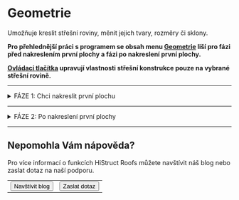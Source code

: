 
<h1>Geometrie</h1>
<p>
Umožňuje kreslit střešní roviny, měnit jejich tvary, rozměry či sklony.
</p>

<p><b>Pro přehlednější práci s programem se obsah menu <u>Geometrie</u> liší pro fázi před nakreslením první plochy a fázi po nakreslení první plochy.</b></p>

<p>
<b><u>Ovládací tlačítka</u> upravují vlastnosti střešní konstrukce pouze na vybrané střešní rovině.</b>
</p>

<hr class="main"> <!-- Vodorovná čára jako oddělovač sekce -->

<details>  <summary>
    <span>FÁZE 1: Chci nakreslit první plochu</span>
  </summary>
  <div class="panel">

<h1>Geometrie</h1>
<p>
Umožňuje kreslit střešní roviny, měnit jejich tvary, rozměry či sklony, taktéž umožňuje nastavit typ skladby střechy.
</p>

<hr class="main"> <!-- Vodorovná čára jako oddělovač sekce -->
<table>
  <tr>
    <td>
      <div style="position: relative; width: 64px; height: 64px;">
        <img src="img/ImportDxfIcon64x64.png" alt="ImportDxfIcon64x64.png" width="64" height="64">
      <div style="position: absolute; bottom: 0; width: 100%; background: none; color: white; font-size: 12px; text-align: center;">
      Podklad
      </div>
      </div>
    </td>
    <td style="vertical-align: middle; font-size: 20px; padding-left: 30px">
      Podklad
    </td>
  </tr>
</table>

<p>Tlačítko <u>Podklad</u> slouží k importu podkladu pro rychlejší kreslení obrysu střechy.</p> 

<p>Po importu pokladu je třeba zkontrolovat jeho rozměry a případně upravit měřítko.</p>

<p><b><u>Úprava měřítka importovaného podkladu</u></b></p>

<ul>
<p><li>
Po kliknutí na mřížku importovaného podkladu je možné měřítko změnit přímo v příslušné buňce v otevřené tabulce. 
</li></p>

<p><li>
Pro úpravu měřítka je taktéž možné použít tlačítko <u>Měřítko</u>, které je umístěno v horní části otevřené tabulky. Pomocí tohoto tlačítka je možné nastavit měřítko podkladu pomocí zvolené hrany, u které známe její skutečné rozměry.
</li></p>
</ul>

<p>
  <button onclick="document.getElementById('modal6').style.display='flex';" class="btn">
    &#9654; Videoukázka
  </button>
</p>

<div id="modal6" style="
  display: none;
  position: fixed;
  top: 0; left: 0;
  width: 100vw; height: 100vh;
  background-color: rgba(0, 0, 0, 0.85);
  z-index: 10000;
  justify-content: center;
  align-items: center;
  flex-direction: column;
">
  <video id="modalVideo6" controls autoplay style="max-width: 90%; max-height: 80vh;">
    <source src="img/VideoImportDXF.mp4" type="video/mp4">
    Váš prohlížeč nepodporuje přehrávání videa.
  </video>
  <br>
  <button onclick="
    document.getElementById('modal6').style.display='none';
    const vid = document.getElementById('modalVideo6');
    vid.pause();
    vid.currentTime = 0;
  " class="btn">
    Zavřít video
  </button>
</div>

<script>
  function openModal6() {
    const modal = document.getElementById("modalVideo6");
    modal.style.display = "flex";
    const video = document.getElementById("modalVideo6");
    video.muted = true;
    video.play();
  }

  function closeModal6() {
    const modal = document.getElementById("modalVideo6");
    modal.style.display = "none";
    const video = document.getElementById("modalVideo6");
    video.pause();
    video.currentTime = 0;
  }
</script>

<hr class="main"> <!-- Vodorovná čára jako oddělovač sekce -->

<table>
  <tr>
    <td>
      <div style="position: relative; width: 64px; height: 64px;">
        <img src="img/TiledAreaGeneralIcon64x64.png" alt="TiledAreaGeneralIcon64x64.png" width="64" height="64">
      <div style="position: absolute; bottom: 0; width: 100%; background: none; color: white; font-size: 12px; text-align: center;">
      Plocha
      </div>
      </div>
    </td>
    <td style="vertical-align: middle; font-size: 20px; padding-left: 30px">
      Plocha
    </td>
  </tr>
</table>

<p>
Tlačítko <u>Plocha</u> slouží k zakreslení půdorysného obrysu střešní roviny. Střešní roviny lze kreslit pomocí předdefinovaných tvarů ploch:
</p>

<table>
  <tr>
    <td>
      <div style="position: relative; width: 55px; height: 55px;">
        <img src="img/GeneralLoopIcon64x64.png" alt="GeneralLoopIcon64x64.png" width="55" height="55">
      <div style="position: absolute; bottom: 0; width: 100%; background: none; color: white; font-size: 10px; text-align: center;">
      Obecný
      </div>
      </div>
    </td>
    <td>
      <div style="position: relative; width: 55px; height: 55px;">
        <img src="img/ClassRectLoopIcon64x64.png" alt="ClassRectLoopIcon64x64.png" width="55" height="55">
      <div style="position: absolute; bottom: 0; width: 100%; background: none; color: white; font-size: 10px; text-align: center;">
      Obdélník
      </div>
      </div>
    </td>
    <td>
      <div style="position: relative; width: 55px; height: 55px;">
        <img src="img/ClassTriangleLoopIcon64x64.png" alt="ClassTriangleLoopIcon64x64.png" width="55" height="55">
      <div style="position: absolute; bottom: 0; width: 100%; background: none; color: white; font-size: 10px; text-align: center;">
      Trojúhelník
      </div>
      </div>
    </td>
    <td>
      <div style="position: relative; width: 55px; height: 55px;">
        <img src="img/ClassTrapezoidLoopIcon64x64.png" alt="ClassTrapezoidLoopIcon64x64.png" width="55" height="55">
      <div style="position: absolute; bottom: 0; width: 100%; background: none; color: white; font-size: 10px; text-align: center;">
      Lichoběžník
      </div>
      </div>
    </td>
    <td style="vertical-align: middle; font-size: 20px; padding-left: 30px">
      ... a další
    </td>
  </tr>
</table>

<p>
Po zakreslení či vložení plochy je možné v závislosti na typu plochy upravovat její rozměry a sklon, a také výšku i směr okapové hrany v příslušné otevřené tabulce.
</p>

<hr> <!-- Vodorovná čára jako oddělovač sekce -->

<table>
    <tr>
      <td>
        <div style="position: relative; width: 64px; height: 64px;">
          <img src="img/GeneralLoopIcon64x64.png" alt="GeneralLoopIcon64x64.png" width="64" height="64">
          <div style="position: absolute; bottom: 0; width: 100%; background: none; color: white; font-size: 12px; text-align: center;">
            Obecný
          </div>
        </div>
      </td>
      <td style="vertical-align: middle; font-size: 20px; padding-left: 30px">
        Obecný
      </td>
    </tr>
  </table>

  <p>Tlačítkem <u>Obecný</u> je možné kreslit střešní rovinu libovolného tvaru, přičemž kreslení je možné jednak v půdorysné rovině, ale také ve 3D prostoru. K tomu lze využít:</p>

  <p><b><u>Volné kreslení pomocí kurzoru (lze i ve 3D prostoru)</u></b></p>
  <ul>
    <li><p>Hrany lze kreslit volným klikáním do modelovacího prostoru.</p></li>
    <li><p>Během kreslení hran v půdorysné rovině je možné využít funkce zarovnávání kurzoru podle směrů os X a Y, případně zarovnávání kurzoru kolmo k poslední zadané hraně.</p></li>
    <li><p><b>Při kreslení střešní plochy ve 3D prostoru je třeba využít koncových bodů již namodelovaných střešních ploch a poté změnit typ plochy PROMÍTÁNÍ -> OBECNÝ</b>.
  </ul>

  <p>
    <button onclick="document.getElementById('modal0').style.display='flex';" class="btn">
      &#9654; Videoukázka
    </button>
  </p>

  <!-- Modal 0 -->
  <div id="modal0" style="
    display: none;
    position: fixed;
    top: 0; left: 0;
    width: 100vw; height: 100vh;
    background-color: rgba(0, 0, 0, 0.85);
    z-index: 10000;
    justify-content: center;
    align-items: center;
    flex-direction: column;
  ">
    <video id="modalVideo0" controls autoplay style="max-width: 90%; max-height: 80vh;">
      <source src="img/VideoPlanes3D.mp4" type="video/mp4">
      Váš prohlížeč nepodporuje přehrávání videa.
    </video>
    <br>
    <button onclick="
      document.getElementById('modal0').style.display='none';
      const vid = document.getElementById('modalVideo0');
      vid.pause();
      vid.currentTime = 0;
    " class="btn">
      Zavřít video
    </button>
  </div>

  <script>
    function openModal0() {
      const modal = document.getElementById("modalVideo0");
      modal.style.display = "flex";
      const video = document.getElementById("modalVideo0");
      video.muted = true;
      video.play();
    }
    function closeModal0() {
      const modal = document.getElementById("modalVideo0");
      modal.style.display = "none";
      const video = document.getElementById("modalVideo0");
      video.pause();
      video.currentTime = 0;
    }
  </script>

  <p><b><u>Globální souřadnice vrcholů polygonu</u></b></p>
  <ul>
    <li><p>Globální souřadnice pro následující vrchol se zapíší ve formátu "X;Y", tedy např. <b>2;4</b></p></li>
  </ul>

  <p>
    <button onclick="document.getElementById('modal1').style.display='flex';" class="btn">
      &#9654; Videoukázka
    </button>
  </p>

  <!-- Modal 1 -->
  <div id="modal1" style="
    display: none;
    position: fixed;
    top: 0; left: 0;
    width: 100vw; height: 100vh;
    background-color: rgba(0, 0, 0, 0.85);
    z-index: 10000;
    justify-content: center;
    align-items: center;
    flex-direction: column;
  ">
    <video id="modalVideo1" controls autoplay style="max-width: 90%; max-height: 80vh;">
      <source src="img/VideoPlanesGlobal.mp4" type="video/mp4">
      Váš prohlížeč nepodporuje přehrávání videa.
    </video>
    <br>
    <button onclick="
      document.getElementById('modal1').style.display='none';
      const vid = document.getElementById('modalVideo1');
      vid.pause();
      vid.currentTime = 0;
    " class="btn">
      Zavřít video
    </button>
  </div>

  <script>
    function openModal1() {
      const modal = document.getElementById("modalVideo1");
      modal.style.display = "flex";
      const video = document.getElementById("modalVideo1");
      video.muted = true;
      video.play();
    }
    function closeModal1() {
      const modal = document.getElementById("modalVideo1");
      modal.style.display = "none";
      const video = document.getElementById("modalVideo1");
      video.pause();
      video.currentTime = 0;
    }
  </script>

  <p><b><u>Relativní souřadnice vrcholů polygonu</u></b></p>
  <ul>
    <li><p>Relativní souřadnice pro následující vrchol se zapíší ve formátu "@X;Y", tedy např. <b>@2;4</b></p></li>
  </ul>

  <p>
    <button onclick="document.getElementById('modal2').style.display='flex';" class="btn">
      &#9654; Videoukázka
    </button>
  </p>

  <!-- Modal 2 -->
  <div id="modal2" style="
    display: none;
    position: fixed;
    top: 0; left: 0;
    width: 100vw; height: 100vh;
    background-color: rgba(0, 0, 0, 0.85);
    z-index: 10000;
    justify-content: center;
    align-items: center;
    flex-direction: column;
  ">
    <video id="modalVideo2" controls autoplay style="max-width: 90%; max-height: 80vh;">
      <source src="img/VideoPlanesRelative.mp4" type="video/mp4">
      Váš prohlížeč nepodporuje přehrávání videa.
    </video>
    <br>
    <button onclick="
      document.getElementById('modal2').style.display='none';
      const vid = document.getElementById('modalVideo2');
      vid.pause();
      vid.currentTime = 0;
    " class="btn">
      Zavřít video
    </button>
  </div>

  <script>
    function openModal2() {
      const modal = document.getElementById("modalVideo2");
      modal.style.display = "flex";
      const video = document.getElementById("modalVideo2");
      video.muted = true;
      video.play();
    }
    function closeModal2() {
      const modal = document.getElementById("modalVideo2");
      modal.style.display = "none";
      const video = document.getElementById("modalVideo2");
      video.pause();
      video.currentTime = 0;
    }
  </script>

  <p><b><u>Polární souřadnice vrcholů polygonu</u></b></p>
  <ul>
    <li><p>Polární souřadnice pro následující vrchol se zapíší ve formátu "&gt;alfa;L", tedy např. <b>&gt;135;6</b></p></li>
    <li><p>Zadávaný úhel se odměřuje o kladného směru globální osy X proti směru hodinových ručiček.</p></li>
  </ul>

  <p>
    <button onclick="document.getElementById('modal3').style.display='flex';" class="btn">
      &#9654; Videoukázka
    </button>
  </p>

  <!-- Modal 3 -->
  <div id="modal3" style="
    display: none;
    position: fixed;
    top: 0; left: 0;
    width: 100vw; height: 100vh;
    background-color: rgba(0, 0, 0, 0.85);
    z-index: 10000;
    justify-content: center;
    align-items: center;
    flex-direction: column;
  ">
    <video id="modalVideo3" controls autoplay style="max-width: 90%; max-height: 80vh;">
      <source src="img/VideoPlanesPolar.mp4" type="video/mp4">
      Váš prohlížeč nepodporuje přehrávání videa.
    </video>
    <br>
    <button onclick="
      document.getElementById('modal3').style.display='none';
      const vid = document.getElementById('modalVideo3');
      vid.pause();
      vid.currentTime = 0;
    " class="btn">
      Zavřít video
    </button>
  </div>

  <script>
    function openModal3() {
      const modal = document.getElementById("modalVideo3");
      modal.style.display = "flex";
      const video = document.getElementById("modalVideo3");
      video.muted = true;
      video.play();
    }
    function closeModal3() {
      const modal = document.getElementById("modalVideo3");
      modal.style.display = "none";
      const video = document.getElementById("modalVideo3");
      video.pause();
      video.currentTime = 0;
    }
  </script>

  <p>Poslední vložený bod je možné smazat pomocí klávesy <b><u>DELETE</u></b>.</p>

<hr> <!-- Vodorovná čára jako oddělovač sekce -->

<table>
  <tr>
    <td>
      <div style="position: relative; width: 64px; height: 64px;">
        <img src="img/ClassRectLoopIcon64x64.png" alt="ClassRectLoopIcon64x64.png" width="64" height="64">
      <div style="position: absolute; bottom: 0; width: 100%; background: none; color: white; font-size: 12px; text-align: center;">
      Obdélník
      </div>
      </div>
    </td>
    <td style="vertical-align: middle; font-size: 20px; padding-left: 30px">
      Obdélník
    </td>
  </tr>
</table>

<p>
Střešní rovinu obdélníkového tvaru lze zadat volným klikáním do půdorysné roviny nebo pomocí jeho rozměrů ve tvaru "X;Y", tedy např. <b>2;4</b>.
</p>

<hr> <!-- Vodorovná čára jako oddělovač sekce -->

<table>
  <tr>
    <td>
      <div style="position: relative; width: 55px; height: 55px;">
        <img src="img/ClassTriangleLoopIcon64x64.png" alt="ClassTriangleLoopIcon64x64.png" width="55" height="55">
      <div style="position: absolute; bottom: 0; width: 100%; background: none; color: white; font-size: 10px; text-align: center;">
      Trojúhelník
      </div>
      </div>
    </td>
    <td>
      <div style="position: relative; width: 55px; height: 55px;">
        <img src="img/ClassTrapezoidLoopIcon64x64.png" alt="ClassTrapezoidLoopIcon64x64.png" width="55" height="55">
      <div style="position: absolute; bottom: 0; width: 100%; background: none; color: white; font-size: 10px; text-align: center;">
      Lichoběžník
      </div>
      </div>
    </td>
    <td style="vertical-align: middle; font-size: 20px; padding-left: 30px">
      ... a další
    </td>
  </tr>
</table>

<p>
Střešní rovinu dalších tvarů lze zadat přímo kliknutím do modelovacího prostoru, následně lze v editační tabulce upravit rozměry.
</p>

<hr class="main"> <!-- Vodorovná čára jako oddělovač sekce -->

<h2>Editace střešních rovin</h2>

<p><b><u>Tabulku pro editaci roviny je možné otevřít kliknutím na zvolenou rovinu.</u></b></p>

<p>
Plochu lze pomocí tlačítek v horní části tabulky kopírovat, smazat, otáčet v půdorysné rovině nebo v rovině plochy, a také posouvat ve všech 3 směrech.
</p>

<p>
<!-- Tlačítko pro otevření modálního videa -->
<button onclick="document.getElementById('modal4').style.display='flex';" class="btn">
  &#9654; Videoukázka
</button>
</p>

<!-- Modální okno (skryté) -->
<div id="modal4" style="
  display: none;
  position: fixed;
  top: 0; left: 0;
  width: 100vw; height: 100vh;
  background-color: rgba(0, 0, 0, 0.85);
  z-index: 10000;
  justify-content: center;
  align-items: center;
  flex-direction: column;
">
  <video id="modalVideo4" controls autoplay style="max-width: 90%; max-height: 80vh;">
    <source src="img/VideoEditPlanes.mp4" type="video/mp4">
    Váš prohlížeč nepodporuje přehrávání videa.
  </video>
  <br>
  <button onclick="
    document.getElementById('modal4').style.display='none';
    const vid = document.getElementById('modalVideo4');
    vid.pause();
    vid.currentTime = 0;
  " class="btn">
    Zavřít video
  </button>
</div>

<!-- Skript -->
<script>
  function openModal4() {
    const modal = document.getElementById("modalVideo4");
    modal.style.display = "flex";
    const video = document.getElementById("modalVideo4");
    video.muted = true;
    video.play();
  }

  function closeModal4() {
    const modal = document.getElementById("modalVideo4");
    modal.style.display = "none";
    const video = document.getElementById("modalVideo4");
    video.pause();
    video.currentTime = 0;
  }
</script>

<details>  <summary>
    <span>Další možnosti editace střešních rovin</span>
  </summary>
  <div class="panel">
<h1>Geometrie &gt; Rozměry &gt; Plocha</h1>

  <p> Menu <u><i>Geometrie &gt; Rozměry &gt; Plocha</i></u> přístupné přes kliknutí na zvolenou plochu umožňuje provádět editace střešních rovin přes otevřenou tabulku.

  <p>
  U jednotlivých střešních ploch lze upravovat typ geometrického promítání plochy, rozměry některých tvarů ploch, dále sklon a směr sklonu a také výšku okapové hrany nad půdorysným průmětem roviny.
  </p>
  
  <p>
  Plochu lze pomocí tlačítek v horní části tabulky kopírovat, smazat, otáčet v půdorysné rovině nebo v rovině plochy, a také posouvat ve všech 3 směrech.
  </p>

<hr class="main"> <!-- Vodorovná čára jako oddělovač sekce -->

<table>
    <tr>
      <td>
        <div style="position: relative; width: 64px; height: 64px;">
          <img src="img/LoopEditIcon64x64.png" alt="LoopEditIcon64x64.png" width="64" height="64">
          <div style="position: absolute; bottom: 0; width: 100%; background: none; color: white; font-size: 12px; text-align: center;">
            Geometrie
          </div>
        </div>
      </td>
      <td style="vertical-align: middle; font-size: 20px; padding-left: 30px">
        Geometrie
      </td>
    </tr>
  </table>

  <p>
  Tlačítko <u>Geometrie</u> umožňuje u příslušné střešní roviny provádět další úpravy geometrie. 
  </p>

  <p>
  <b>
  Úpravy je možné provádět po kliknutí na hranu přislušné plochy, u rovin zakreslených pomocí Obecného tvaru je možné využít i některá ze žlutých tlačítek zobrazených u hran.
  </b>
  </p>

  <p><b><u>Roviny zakreslenené pomocí předdefinovaných tvarů</u></b></p>
  
  <ul>
  <li>
  <p>
  U rovin zakreselných pomocí předdefinovaných tvarů (Obdélník, Trojúhelník, Lichoběžník, ...) je možné změnit typ geometrického tvaru a rozměry, případně plochu otáčet kolem roviny Z.
  </p>
  </li>
  </ul>

  <p><b><u>Roviny zakreslené pomocí Obecného tvaru</u></b></p>

  <ul>
  <li>
  <p>
  U rovin zakreselných pomocí Obecného tvar je možné po kliknutí na hranu plochy změnit typ jejího geometrického tvaru (a následně upravovat rozměry), případně plochu otáčet kolem roviny Z.
  </p>
  </li>
  <li>
  <p>
  Po kliknutí na jeden z rohových bodů (zobrazeny červeným křížkem) je možné tomuto bodu v příslušné tabulce upravit pozici v Globálních souřadnicích.
  Tyto body lze na hranu také přidávat pomocí žlutého tlačítka Přidat 
  <img src="img/AddButtonRound.png" alt="AddButtonRound.png" width="20">.

  </ul>

  <hr class="main"> <!-- Vodorovná čára jako oddělovač sekce -->

  <table>
    <tr>
      <td>
        <div style="position: relative; width: 64px; height: 64px;">
          <img src="img/ActionsIcon64x64.png" alt="ActionsIcon64x64.png" width="64" height="64">
          <div style="position: absolute; bottom: 0; width: 100%; background: none; color: white; font-size: 12px; text-align: center;">
            Akce
          </div>
        </div>
      </td>
      <td style="vertical-align: middle; font-size: 20px; padding-left: 30px">
        Akce
      </td>
    </tr>
  </table>

  <p>
  Tlačítkem <u>Akce</u> je možné provádět úpravu pozice a orientace střešní roviny.
  </p>

  <p>
  Roviny je možné otáčet kolem hlavních os X,Y a Z, dále je možné upravit jejich pozici nebo je převrátit.
  </p>
  </div>
  </details>

<hr class="main"> <!-- Vodorovná čára jako oddělovač sekce -->

<table>
  <tr>
    <td>
      <div style="position: relative; width: 64px; height: 64px;">
        <img src="img/ClassRectLoopIcon64x64.png" alt="ClassRectLoopIcon64x64.png" width="64" height="64">
      <div style="position: absolute; bottom: 0; width: 100%; background: none; color: white; font-size: 12px; text-align: center;">
      Otvor
      </div>
      </div>
    </td>
    <td style="vertical-align: middle; font-size: 20px; padding-left: 30px">
      Otvor
    </td>
  </tr>
</table>

<p>
Tlačítkem <u>Otvor</u> je možné do vygenerované střešní roviny vsadit otvor, zakresluje se jako půdorysný průmět.
</p>

<p>
Otvor může být obdélníkový či obecného tvaru a lze mu přiřadit typ otvoru pro komín.
</p>

<p>
Otvor obdélníkového tvaru lze zadat volným klikáním do půdorysné roviny nebo pomocí jeho rozměrů ve tvaru "X;Y", tedy např. <b>2;4</b>. Otvor obecného tvaru lze zakreslit volným klikáním nebo pomocí souřadnicových systémů podobně jako obrys střešní konstrukce.
</p>

<p>
Po kliknutí na příslušný otvor lze pomocí tlačítek v horní části otevřené tabulky měnit jeho typ, polohu či jej smazat.
</p>

<p>
<!-- Tlačítko pro otevření modálního videa -->
<button onclick="document.getElementById('modal5').style.display='flex';" class="btn">
  &#9654; Videoukázka
</button>
</p>

<!-- Modální okno (skryté) -->
<div id="modal5" style="
  display: none;
  position: fixed;
  top: 0; left: 0;
  width: 100vw; height: 100vh;
  background-color: rgba(0, 0, 0, 0.85);
  z-index: 10000;
  justify-content: center;
  align-items: center;
  flex-direction: column;
">
  <video id="modalVideo5" controls autoplay style="max-width: 90%; max-height: 80vh;">
    <source src="img/VideoEditOpenings.mp4" type="video/mp4">
    Váš prohlížeč nepodporuje přehrávání videa.
  </video>
  <br>
  <button onclick="
    document.getElementById('modal5').style.display='none';
    const vid = document.getElementById('modalVideo5');
    vid.pause();
    vid.currentTime = 0;
  " class="btn">
    Zavřít video
  </button>
</div>

<!-- Skript -->
<script>
  function openModal5() {
    const modal = document.getElementById("modalVideo5");
    modal.style.display = "flex";
    const video = document.getElementById("modalVideo5");
    video.muted = true;
    video.play();
  }

  function closeModal5() {
    const modal = document.getElementById("modalVideo5");
    modal.style.display = "none";
    const video = document.getElementById("modalVideo5");
    video.pause();
    video.currentTime = 0;
  }
</script>

<hr class="main"> <!-- Vodorovná čára jako oddělovač sekce -->

<table>
  <tr>
    <td>
      <div style="position: relative; width: 64px; height: 64px;">
        <img src="img/DimensionLinearIcon64x64.png" alt="DimensionLinearIcon64x64.png" width="64" height="64">
      <div style="position: absolute; bottom: 0; width: 100%; background: none; color: white; font-size: 12px; text-align: center;">
      Anotace
      </div>
      </div>
    </td>
    <td style="vertical-align: middle; font-size: 20px; padding-left: 30px">
      Anotace
    </td>
  </tr>
</table>

<p>
Tlačítko <u>Anotace</u> umožňuje do modelu přidávat libovolné půdorysné kóty.
</p>

<hr class="main"> <!-- Vodorovná čára jako oddělovač sekce -->

<table>
  <tr>
    <td>
      <div style="position: relative; width: 64px; height: 64px;">
        <img src="img/TapeMeasureIcon64x64.png" alt="TapeMeasureIcon64x64.png" width="64" height="64">
      <div style="position: absolute; bottom: 0; width: 100%; background: none; color: white; font-size: 12px; text-align: center;">
      Měření
      </div>
      </div>
    </td>
    <td style="vertical-align: middle; font-size: 20px; padding-left: 30px">
      Měření
    </td>
  </tr>
</table>

<p>
Tlačítkem <u>Měření</u> je možné zkontrolovat rozměry modelu.
</p>

<hr class="main"> <!-- Vodorovná čára jako oddělovač sekce -->

<table>
  <tr>
    <td>
      <div style="position: relative; width: 64px; height: 64px;">
        <img src="img/MainInsert64x64.png" alt="MainInsert64x64.png" width="64" height="64">
      <div style="position: absolute; bottom: 0; width: 100%; background: none; color: white; font-size: 12px; text-align: center;">
      Přidat
      </div>
      </div>
    </td>
    <td style="vertical-align: middle; font-size: 20px; padding-left: 30px">
      Přidat
    </td>
  </tr>
</table>

<p>
Tlačítkem <u>Přidat</u> je možné do modelového prostoru přidat další (vedlejší) střešní konstrukce.
</p>

<ul>
  <li>
    <p>Střechu definovanou obrysem</p>
  </li>
  <li>
    <p>Další střechu modelovanou po plochách</p>
  </li>
</ul>

</div>
</details>

<hr class="main"> <!-- Vodorovná čára jako oddělovač sekce -->

<details>  <summary>
    <span>FÁZE 2: Po nakreslení první plochy</span>
  </summary>
  <div class="panel">
  <h1>Geometrie</h1>

<table>
  <tr>
    <td>
      <div style="position: relative; width: 64px; height: 64px;">
        <img src="img/Sheated_Building_Page_Building.png" alt="Sheated_Building_Page_Building.png" width="64" height="64">
      <div style="position: absolute; bottom: 0; width: 100%; background: none; color: white; font-size: 12px; text-align: center;">
      Rozměry
      </div>
      </div>
    </td>
    <td style="vertical-align: middle; font-size: 20px; padding-left: 30px">
      Rozměry
    </td>
  </tr>
</table>

<p>
Tlačítko <u>Rozměry</u> slouží ke kreslení a vkládání střešních rovin. Pro tyto roviny je možné dále upravovat jejich geometrii, vytvářet v nich otvory a nastavit parametry pro správné propojení rovin.
</p>
<p>

<hr class="main"> <!-- Vodorovná čára jako oddělovač sekce -->

<!--<table>
  <tr>
    <td>
      <div style="position: relative; width: 64px; height: 64px;">
        <img src="img/RoofSketchIcon64x64.png" alt="RoofSketchIcon64x64.png" width="64" height="64">
      <div style="position: absolute; bottom: 0; width: 100%; background: none; color: white; font-size: 12px; text-align: center;">
      Střecha
      </div>
      </div>
    </td>
    <td style="vertical-align: middle; font-size: 20px; padding-left: 30px">
      Střecha
    </td>
  </tr>
</table>

Tlačítko <u>Střecha</u> umožňuje nastavit typ skladby střechy. Typ krytiny a rozměry sekundární střešní konstrukce lze měnit přes tlačítko <u>Opláštění</u>.

<hr class="main"> <!-- Vodorovná čára jako oddělovač sekce -->

<table>
  <tr>
    <td>
      <div style="position: relative; width: 64px; height: 64px;">
        <img src="img/ImportObjIcon64x64.png" alt="ImportObjIcon64x64.png" width="64" height="64">
      <div style="position: absolute; bottom: 0; width: 100%; background: none; color: white; font-size: 12px; text-align: center;">
      Rosol
      </div>
      </div>
    </td>
    <td style="vertical-align: middle; font-size: 20px; padding-left: 30px">
      Rosol
    </td>
  </tr>
</table>

<p>
Umožňuje upravit rozměry a sklony vygenerovaných hran a ploch, změnit výšku a případně excentricitu střechy.
</p>

<hr class="main"> <!-- Vodorovná čára jako oddělovač sekce -->

<table>
  <tr>
    <td>
      <div style="position: relative; width: 64px; height: 64px;">
        <img src="img/PvgisIcon64x64.png" alt="PvgisIcon64x64.png" width="64" height="64">
      <div style="position: absolute; bottom: 0; width: 100%; background: none; color: white; font-size: 12px; text-align: center;">
      Výkon
      </div>
      </div>
    </td>
    <td style="vertical-align: middle; font-size: 20px; padding-left: 30px">
      Výkon
    </td>
  </tr>
</table>

<p>
Umožňuje vyhodnotit potenciální výkon solárního záření na jednotlivé střešní plochy.
</p>

<p>
...Funkcionalita tlačítka <u>Výkon</u> se připravuje pro budoucí verzi programu...
</p>

<hr class="main"> <!-- Vodorovná čára jako oddělovač sekce -->

<table>
  <tr>
    <td>
      <div style="position: relative; width: 64px; height: 64px;">
        <img src="img/DimensionLinearIcon64x64.png" alt="DimensionLinearIcon64x64.png" width="64" height="64">
      <div style="position: absolute; bottom: 0; width: 100%; background: none; color: white; font-size: 12px; text-align: center;">
      Anotace
      </div>
      </div>
    </td>
    <td style="vertical-align: middle; font-size: 20px; padding-left: 30px">
      Anotace
    </td>
  </tr>
</table>

<p>
Tlačítko <u>Anotace</u> umožňuje do modelu přidávat libovolné půdorysné kóty.
</p>

<hr class="main"> <!-- Vodorovná čára jako oddělovač sekce -->

<table>
  <tr>
    <td>
      <div style="position: relative; width: 64px; height: 64px;">
        <img src="img/TapeMeasureIcon64x64.png" alt="TapeMeasureIcon64x64.png" width="64" height="64">
      <div style="position: absolute; bottom: 0; width: 100%; background: none; color: white; font-size: 12px; text-align: center;">
      Měření
      </div>
      </div>
    </td>
    <td style="vertical-align: middle; font-size: 20px; padding-left: 30px">
      Měření
    </td>
  </tr>
</table>

<p>
Tlačítkem <u>Měření</u> je možné zkontrolovat rozměry modelu.
</p>

</div>
</details>

<hr class="main"> <!-- Vodorovná čára jako oddělovač sekce -->

<h2>Nepomohla Vám nápověda?</h2>

<p>
Pro více informací o funkcích HiStruct Roofs můžete navštívit náš blog nebo zaslat dotaz na naší podporu.
</p>

<p>
<table>
  <tr>
    <td>
      <a href="https://docs.histruct.com/cs/" target="_blank" rel="noopener noreferrer"> 
        <button class="btn">
        Navštívit blog
        </button>
      </a>
    </td>
    <td>
      <a href="mailto:support@histruct.com?subject=Dotaz na Support HiStruct">
         <button class="btn">
         Zaslat dotaz
         </button>
      </a>
    </td>
  </tr>
</table>
</p>
